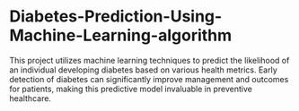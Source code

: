 # Diabetes-Prediction-Using-Machine-Learning-algorithm
This project utilizes machine learning techniques to predict the likelihood of an individual developing diabetes based on various health metrics. Early detection of diabetes can significantly improve management and outcomes for patients, making this predictive model invaluable in preventive healthcare.
